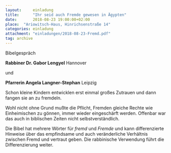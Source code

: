 ```yaml
---
layout:     einladung
title:      "Ihr seid auch Fremde gewesen in Ägypten"
date:       2018-08-23 19:00:00+02:00
place:  "Ariowitsch-Haus, Hinrichsenstraße 14"
categories: einladung
attachment: "einladungen/2018-08-23-Fremd.pdf"
tag: archive
---
```


Bibelgespräch

**Rabbiner Dr. Gabor Lengyel**
Hannover

und

**Pfarrerin Angela Langner-Stephan**
Leipzig

Schon kleine Kindern entwicklen erst einmal großes Zutrauen und dann fangen sie an zu fremdeln.

Wohl nicht ohne Grund mußte die Pflicht,
Fremden gleiche Rechte wie Einheimischen zu gönnen,
immer wieder eingeschärft werden.
Offenbar war das auch in biblischen Zeiten nicht selbstverständlich.

Die Bibel hat mehrere Wörter für *fremd* und *Fremde*
und kann differenzierte Hinweise über das empfindsame und auch veränderliche
Verhältnis zwischen Fremd und vertraut geben.
Die rabbinische Verwendung führt die Differenzierung weiter.
